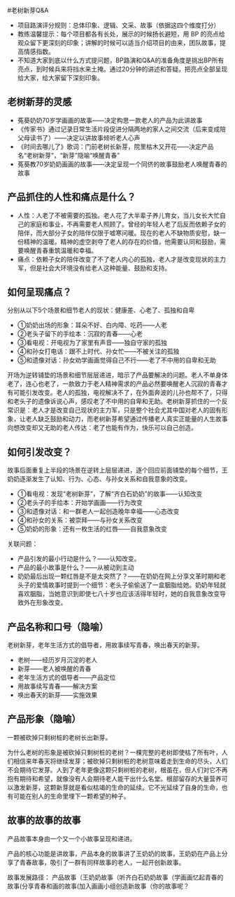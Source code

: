 #老树新芽Q&A
- 项目路演评分规则：总体印象、逻辑、文采、故事（依据这四个维度打分）
- 教练温馨提示：每个项目都各有长处，展示的时候扬长避短，用 BP 的亮点给观众留下更深刻的印象；讲解的时候可以适当介绍项目的由来，团队故事，提高情感指数。
- 不知道大家到底以什么方式提问题，BP路演和Q&A的准备角度是挑出BP所有亮点，到时候兵来将挡水来土掩。通过20分钟的讲述和答疑，把亮点全部呈现给大家，给大家留下深刻印象。

## 老树新芽的灵感
- 菟葵奶奶70岁学画画的故事——决定构思一款老人的产品为此讲故事
- 《传家书》通过记录日常生活片段促进分隔两地的家人之间交流（后来变成陪父母读书了）——决定以讲故事倾听老人心声
- 《时间去哪儿了》歌词：门前老树长新芽，院里枯木又开花——决定产品名“老树新芽”，“新芽”隐喻“唤醒青春”
- 菟葵教70岁奶奶画画的故事——决定呈现一个同侪的故事鼓励老人唤醒青春的故事

## 产品抓住的人性和痛点是什么？
- 人性：人老了不被需要的孤独。老人花了大半辈子养儿育女，当儿女长大忙自己的家庭和事业，不再需要老人照顾了。曾经的年轻人老了后反而依赖子女的陪伴，而大部分子女的陪伴仅限于嘘寒问暖。现在的老人不缺物质安慰，缺一份精神的温暖。精神的虚空剥夺了老人的存在的价值，他需要认同和鼓励，需要唤醒青春重筑温暖和幸福。
- 痛点：依赖子女的陪伴改变了不了老人内心的孤独，老人才是改变现状的主力军，但是社会大环境没有给老人这种能量、鼓励和支持。

## 如何呈现痛点？
分别从以下5个场景和细节老人的现状：健康差、心老了、孤独和自卑

- ①奶奶出场的形象：耳朵不好、白内障、吃药——人老
- ②老头子留下的手绘本：沉寂的青春——心老
- ③看电视：开电视为了家里有声音——独自守家的孤独
- ④和孙女打电话：跟不上时代、孙女忙——不被关注的孤独
- ⑤和遗像对话：孙女劝学画画觉得自己不行——老了不中用的自卑和无助

开场为逆转铺垫的场景和细节层层递进，暗示了产品要解决的问题。老人不单身体老了，连心也老了，一款致力于老人精神需求的产品必然要唤醒老人沉寂的青春才有可能引发改变。老人的孤独，电视解决不了，在外面奔波的儿孙也帮不了，只得和老头子的遗像诉说心声，感叹老了不中用的自卑和无助。老树新芽抓住的一个反常识是：老人才是改变自己现状的主力军，只是整个社会尤其中国对老人的固有形象，让老人缺乏鼓励和动力，而老树新芽希望通过传播老人真实正能量的人生故事向想改变却又无助的老人传达：老了也能有作为，快乐可以自己创造。

## 如何引发改变？
故事后面重复上半段的场景在逆转上层层递进，逐个回应前面铺垫的每个细节，王奶奶逐渐发生了认知、行为、心态、与孙女关系和自我意象的改变。

- ①看电视：发现“老树新芽”，了解“齐白石奶奶”的故事——认知改变
- ②老头子的手绘本：开始学画画——行为改变
- ③和遗像对话：和一群老人一起创造晚年幸福——心态改变
- ④和孙女的关系：被崇拜——与孙女关系改变
- ⑤奶奶的形象：还有一枚生活的红唇——自我意象改变

关联问题：

- 产品引发的最小行动是什么？——认知改变。
- 产品的最小故事是什么？——从被动到主动
- 奶奶最后出现一颗红唇是不是太突然了？——在奶奶在网上分享文革时期和老头子的爱情故事时提到一个细节：老头子偷偷送了一盒胭脂给她。奶奶年轻就喜欢胭脂，当她意识到即使七八十岁也应该活得年轻时，她的自我意象改变导致外在形象改变。

## 产品名称和口号（隐喻）
老树新芽，老年生活方式的倡导者，用故事续写青春，唤出春天的新芽。

- 老树——经历岁月沉淀的老人
- 新芽——老人被唤醒的青春
- 老年生活方式的倡导者——产品定位
- 用故事续写青春——解决方案
- 唤出春天的新芽——实施效果

## 产品形象（隐喻）
一颗被砍掉只剩树桩的老树长出新芽。

为什么老树的形象是被砍掉只剩树桩的老树？一棵完整的老树即使枯了所有叶，人们相信来年春天将继续发芽；被砍掉只剩树桩的老树意味着走到生命的尽头，人们不会期待它发芽。人到了老年更像这颗只剩树桩的老树，根虽在，但人们对它不再抱有期待和希望，就像没有人会期待老人能干出什么名堂。根部留存的大量营养可以激发新芽，这颗新芽就是看似枯竭的生命的延续。它不光延续了自身的生命，也有可能在别人的生命里埋下一颗希望的种子。

## 故事的故事的故事
产品故事本身由一个又一个小故事呈现和递进。

产品的核心功能是讲故事，产品本身的故事讲了王奶奶的故事，王奶奶在产品上分享了青春故事，吸引了一群有同样故事的老人，一起开创新故事。

故事发展路径：
产品故事（王奶奶故事（听齐白石奶奶故事（学画画忆起青春的故事(分享青春和画的故事(加入画画小组创造新故事（你的故事呢？













